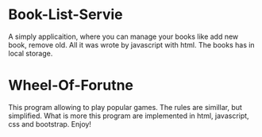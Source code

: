 # Book-List-Servie
A simply applicaition, where you can manage your books like add new book, remove old. All it was wrote by javascript with html. The books has in local storage.

# Wheel-Of-Forutne
This program allowing to play popular games. The rules are simillar, but simplified. What is more this program are implemented in html, javascript, css and bootstrap. Enjoy!
